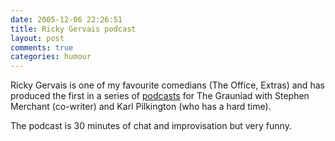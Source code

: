 ```yaml
---
date: 2005-12-06 22:26:51
title: Ricky Gervais podcast
layout: post
comments: true
categories: humour
---
```

Ricky Gervais is one of my favourite comedians (The Office, Extras) and
has produced the first in a series of
[podcasts](http://www.guardian.co.uk/rickygervais) for The Grauniad with
Stephen Merchant (co-writer) and Karl Pilkington (who has a hard time).

The podcast is 30 minutes of chat and improvisation but very funny.
